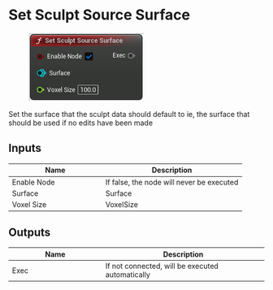 # Set Sculpt Source Surface

<div align="left" data-full-width="false">

<figure><img src="Set_Sculpt_Source_Surface.png" alt=""><figcaption></figcaption></figure>

</div>

Set the surface that the sculpt data should default to
ie, the surface that should be used if no edits have been made

## Inputs

<table>
<thead><tr><th width="170">Name</th><th>Description</th></tr></thead>
<tbody>
<tr><td>Enable Node</td><td>If false, the node will never be executed</td></tr>
<tr><td>Surface</td><td>Surface</td></tr>
<tr><td>Voxel Size</td><td>VoxelSize</td></tr>
</tbody>
</table>

## Outputs

<table>
<thead><tr><th width="170">Name</th><th>Description</th></tr></thead>
<tbody>
<tr><td>Exec</td><td>If not connected, will be executed automatically</td></tr>
</tbody>
</table>